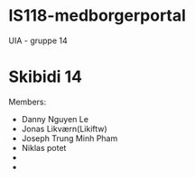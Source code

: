 # IS118-medborgerportal
UIA - gruppe 14


# Skibidi 14

Members:

- Danny Nguyen Le
- Jonas Likværn(Likiftw)
- Joseph Trung Minh Pham
- Niklas potet
- 
- 

